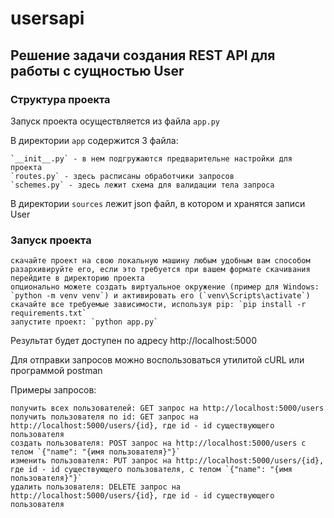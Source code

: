 # usersapi
## Решение задачи создания REST API для работы с сущностью User

### Структура проекта
Запуск проекта осуществляется из файла `app.py`

В директории `app` содержится 3 файла:

    `__init__.py` - в нем подгружаются предварительне настройки для проекта
    `routes.py` - здесь расписаны обработчики запросов
    `schemes.py` - здесь лежит схема для валидации тела запроса

В директории `sources` лежит json файл, в котором и хранятся записи User

### Запуск проекта

    скачайте проект на свою локальную машину любым удобным вам способом
    разархивируйте его, если это требуется при вашем формате скачивания
    перейдите в директорию проекта
    опционально можете создать виртуальное окружение (пример для Windows: `python -m venv venv`) и активировать его (`venv\Scripts\activate`)
    скачайте все требуемые зависимости, используя pip: `pip install -r requirements.txt`
    запустите проект: `python app.py`

Результат будет доступен по адресу http://localhost:5000

Для отправки запросов можно воспользоваться утилитой cURL или программой postman

Примеры запросов:

    получить всех пользователей: GET запрос на http://localhost:5000/users
    получить пользователя по id: GET запрос на http://localhost:5000/users/{id}, где id - id существующего пользователя
    создать пользователя: POST запрос на http://localhost:5000/users с телом `{"name": "{имя пользователя}"}`
    изменить пользователя: PUT запрос на http://localhost:5000/users/{id}, где id - id существующего пользователя, с телом `{"name": "{имя пользователя}"}`
    удалить пользователя: DELETE запрос на http://localhost:5000/users/{id}, где id - id существующего пользователя
